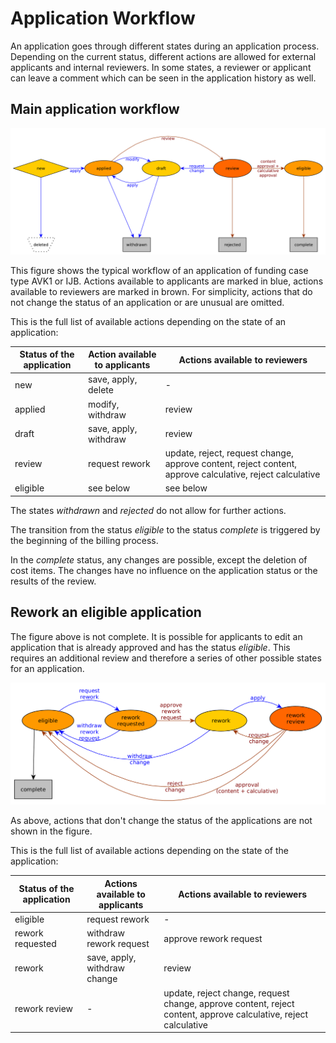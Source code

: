 # Application Workflow

An application goes through different states during an application process. Depending on the current status, different actions are allowed for external applicants and internal reviewers. In some states, a reviewer or applicant can leave a comment which can be seen in the application history as well.

## Main application workflow

![](../img/application_workflow_main.png)

This figure shows the typical workflow of an application of funding case type AVK1 or IJB. Actions available to applicants are marked in blue, actions available to reviewers are marked in brown. For simplicity, actions that do not change the status of an application or are unusual are omitted.

This is the full list of available actions depending on the state of an application:

| Status of the application | Action available to applicants | Actions available to reviewers                                                                           |
| ------------------------- | ------------------------------ | -------------------------------------------------------------------------------------------------------- |
| new                       | save, apply, delete            | \-                                                                                                       |
| applied                   | modify, withdraw               | review                                                                                                   |
| draft                     | save, apply, withdraw          | review                                                                                                   |
| review                    | request rework                 | update, reject, request change, approve content, reject content, approve calculative, reject calculative |
| eligible                  | see below                      | see below                                                                                                |

The states _withdrawn_ and _rejected_ do not allow for further actions.

The transition from the status _eligible_ to the status _complete_ is triggered by the beginning of the billing process.

In the _complete_ status, any changes are possible, except the deletion of cost items. The changes have no influence on the application status or
the results of the review.

## Rework an eligible application

The figure above is not complete. It is possible for applicants to edit an application that is already approved and has the status _eligible_. This requires an additional review and therefore a series of other possible states for an application.

![](../img/application_workflow_rework.png)

As above, actions that don't change the status of the applications are not shown in the figure.

This is the full list of available actions depending on the state of the application:

| Status of the application | Actions available to applicants | Actions available to reviewers                                                                                  |
| ------------------------- | ------------------------------- | --------------------------------------------------------------------------------------------------------------- |
| eligible                  | request rework                  | \-                                                                                                              |
| rework requested          | withdraw rework request         | approve rework request                                                                                          |
| rework                    | save, apply, withdraw change    | review                                                                                                          |
| rework review             | \-                              | update, reject change, request change, approve content, reject content, approve calculative, reject calculative |


